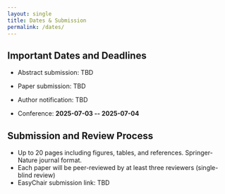 ```yaml
---
layout: single
title: Dates & Submission
permalink: /dates/
---
```


## Important Dates and Deadlines

* Abstract submission: TBD
* Paper submission: TBD
* Author notification: TBD

* Conference: **2025-07-03 -- 2025-07-04**

## Submission and Review Process

* Up to 20 pages including figures, tables, and references. Springer-Nature journal format.
* Each paper will be peer-reviewed by at least three reviewers (single-blind review)
* EasyChair submission link: TBD
